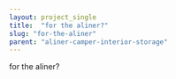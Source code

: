 ```yaml
---
layout: project_single
title:  "for the aliner?"
slug: "for-the-aliner"
parent: "aliner-camper-interior-storage"
---
```

for the aliner?